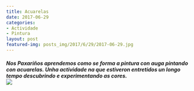```yaml
---
title: Acuarelas
date: 2017-06-29
categories:
- Actividade
- Pintura
layout: post
featured-img: posts_img/2017/6/29/2017-06-29.jpg
---
```


 <h5 class="center header text_h2">
	Nos Paxariños aprendemos como se forma a pintura con auga pintando con acuarelas.
 <!--more-->
 Unha actividade na que estiveron entretidos un longo tempo descubrindo e experimentando as cores.
<div class="row">
     <div class="col s12 m12">
         <img class="responsive-img" src="{{ site.baseurl }}/posts_img/2017/6/29/2017-06-29.jpg">
     </div>
 </div>